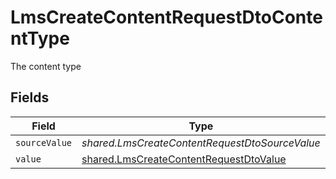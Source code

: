 # LmsCreateContentRequestDtoContentType

The content type


## Fields

| Field                                                                                                   | Type                                                                                                    | Required                                                                                                | Description                                                                                             |
| ------------------------------------------------------------------------------------------------------- | ------------------------------------------------------------------------------------------------------- | ------------------------------------------------------------------------------------------------------- | ------------------------------------------------------------------------------------------------------- |
| `sourceValue`                                                                                           | *shared.LmsCreateContentRequestDtoSourceValue*                                                          | :heavy_minus_sign:                                                                                      | N/A                                                                                                     |
| `value`                                                                                                 | [shared.LmsCreateContentRequestDtoValue](../../../sdk/models/shared/lmscreatecontentrequestdtovalue.md) | :heavy_minus_sign:                                                                                      | N/A                                                                                                     |